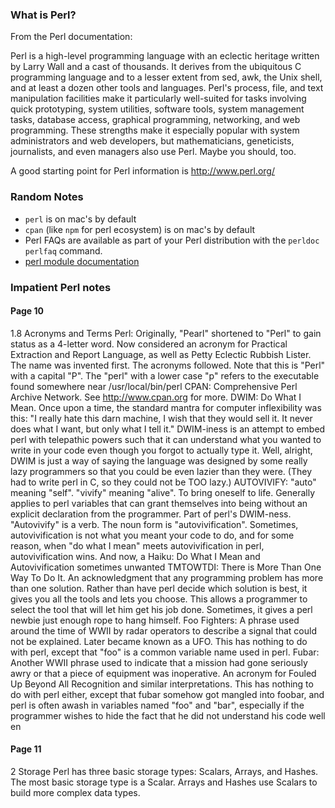 ### What is Perl?

From the Perl documentation:

Perl is a high-level programming language with an eclectic heritage written by Larry Wall and a cast of thousands. It derives from the ubiquitous C programming language and to a lesser extent from sed, awk, the Unix shell, and at least a dozen other tools and languages. Perl's process, file, and text manipulation facilities make it particularly well-suited for tasks involving quick prototyping, system utilities, software tools, system management tasks, database access, graphical programming, networking, and web programming. These strengths make it especially popular with system administrators and web developers, but mathematicians, geneticists, journalists, and even managers also use Perl. Maybe you should, too.

A good starting point for Perl information is http://www.perl.org/ 

### Random Notes
- `perl` is on mac's by default
- `cpan` (like `npm` for perl ecosystem) is on mac's by default
- Perl FAQs are available as part of your Perl distribution with the `perldoc perlfaq` command.
- [perl module documentation](https://www.cpan.org/modules/00modlist.long.html#PlayingYourPart)

### Impatient Perl notes

#### Page 10
1.8 Acronyms and Terms
Perl: Originally, "Pearl" shortened to "Perl" to gain status as a 4-letter word. Now considered an
acronym for Practical Extraction and Report Language, as well as Petty Eclectic Rubbish Lister. The
name was invented first. The acronyms followed. Note that this is "Perl" with a capital "P". The "perl"
with a lower case "p" refers to the executable found somewhere near /usr/local/bin/perl
CPAN: Comprehensive Perl Archive Network. See http://www.cpan.org for more.
DWIM: Do What I Mean. Once upon a time, the standard mantra for computer inflexibility was this: "I
really hate this darn machine, I wish that they would sell it. It never does what I want, but only what I
tell it." DWIM-iness is an attempt to embed perl with telepathic powers such that it can understand
what you wanted to write in your code even though you forgot to actually type it. Well, alright, DWIM
is just a way of saying the language was designed by some really lazy programmers so that you could
be even lazier than they were. (They had to write perl in C, so they could not be TOO lazy.)
AUTOVIVIFY: "auto" meaning "self". "vivify" meaning "alive". To bring oneself to life. Generally
applies to perl variables that can grant themselves into being without an explicit declaration from the
programmer. Part of perl's DWIM-ness. "Autovivify" is a verb. The noun form is "autovivification".
Sometimes, autovivification is not what you meant your code to do, and for some reason, when "do
what I mean" meets autovivification in perl, autovivification wins.
And now, a Haiku:
Do What I Mean and
Autovivification
sometimes unwanted
TMTOWTDI: There is More Than One Way To Do It. An acknowledgment that any programming
problem has more than one solution. Rather than have perl decide which solution is best, it gives you
all the tools and lets you choose. This allows a programmer to select the tool that will let him get his
job done. Sometimes, it gives a perl newbie just enough rope to hang himself.
Foo Fighters: A phrase used around the time of WWII by radar operators to describe a signal that could
not be explained. Later became known as a UFO. This has nothing to do with perl, except that "foo" is
a common variable name used in perl.
Fubar: Another WWII phrase used to indicate that a mission had gone seriously awry or that a piece of
equipment was inoperative. An acronym for Fouled Up Beyond All Recognition and similar
interpretations. This has nothing to do with perl either, except that fubar somehow got mangled into
foobar, and perl is often awash in variables named "foo" and "bar", especially if the programmer
wishes to hide the fact that he did not understand his code well en

#### Page 11

2 Storage
Perl has three basic storage types: Scalars, Arrays, and Hashes.
The most basic storage type is a Scalar.
Arrays and Hashes use Scalars to build more complex data types.